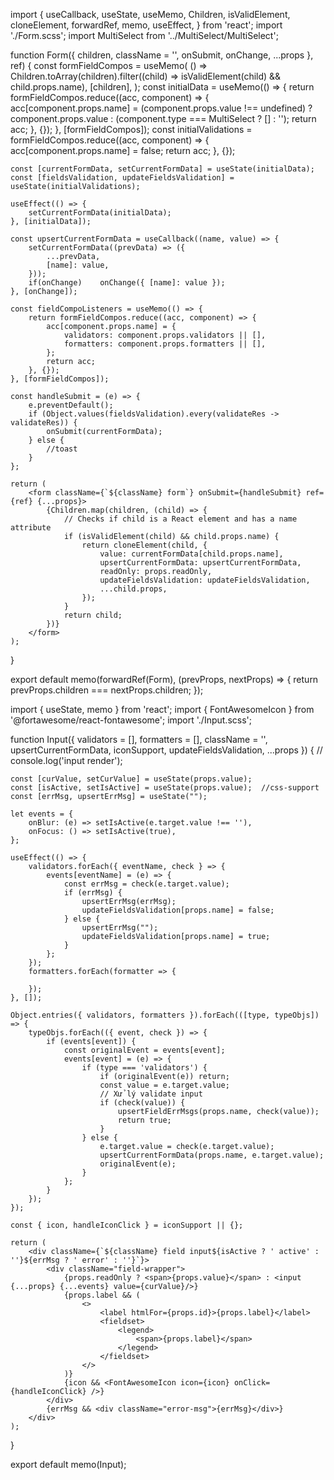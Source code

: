 import {
    useCallback,
    useState,
    useMemo,
    Children,
    isValidElement,
    cloneElement,
    forwardRef,
    memo,
    useEffect,
} from 'react';
import './Form.scss';
import MultiSelect from '../MultiSelect/MultiSelect';

function Form({ children, className = '', onSubmit, onChange, ...props }, ref) {
    const formFieldCompos = useMemo(
        () => Children.toArray(children).filter((child) => isValidElement(child) && child.props.name),
        [children],
    );
    const initialData = useMemo(() => {
        return formFieldCompos.reduce((acc, component) => {
            acc[component.props.name] = (component.props.value !== undefined)
                ? component.props.value
                : (component.type === MultiSelect ? [] : '');
            return acc;
        }, {});
    }, [formFieldCompos]);
    const initialValidations = formFieldCompos.reduce((acc, component) => {
        acc[component.props.name] = false;
        return acc;
    }, {});

    const [currentFormData, setCurrentFormData] = useState(initialData);
    const [fieldsValidation, updateFieldsValidation] = useState(initialValidations);

    useEffect(() => {
        setCurrentFormData(initialData);
    }, [initialData]);

    const upsertCurrentFormData = useCallback((name, value) => {
        setCurrentFormData((prevData) => ({
            ...prevData,
            [name]: value,
        }));
        if(onChange)    onChange({ [name]: value });
    }, [onChange]);

    const fieldCompoListeners = useMemo(() => {
        return formFieldCompos.reduce((acc, component) => {
            acc[component.props.name] = {
                validators: component.props.validators || [],
                formatters: component.props.formatters || [],
            };
            return acc;
        }, {});
    }, [formFieldCompos]);

    const handleSubmit = (e) => {
        e.preventDefault();
        if (Object.values(fieldsValidation).every(validateRes -> validateRes)) {
            onSubmit(currentFormData);
        } else {
            //toast
        }
    };

    return (
        <form className={`${className} form`} onSubmit={handleSubmit} ref={ref} {...props}>
            {Children.map(children, (child) => {
                // Checks if child is a React element and has a name attribute
                if (isValidElement(child) && child.props.name) {
                    return cloneElement(child, {
                        value: currentFormData[child.props.name],
                        upsertCurrentFormData: upsertCurrentFormData,
                        readOnly: props.readOnly,
                        updateFieldsValidation: updateFieldsValidation,
                        ...child.props,
                    });
                }
                return child;
            })}
        </form>
    );
}

export default memo(forwardRef(Form), (prevProps, nextProps) => {
    return prevProps.children === nextProps.children;
});

import { useState, memo } from 'react';
import { FontAwesomeIcon } from '@fortawesome/react-fontawesome';
import './Input.scss';

function Input({
    validators = [],
    formatters = [],
    className = '',
    upsertCurrentFormData,
    iconSupport,
    updateFieldsValidation,
    ...props
}) {
    // console.log('input render');

    const [curValue, setCurValue] = useState(props.value);
    const [isActive, setIsActive] = useState(props.value);  //css-support
    const [errMsg, upsertErrMsg] = useState("");

    let events = {
        onBlur: (e) => setIsActive(e.target.value !== ''),
        onFocus: () => setIsActive(true),
    };

    useEffect(() => {
        validators.forEach({ eventName, check } => {
            events[eventName] = (e) => {
                const errMsg = check(e.target.value);
                if (errMsg) {
                    upsertErrMsg(errMsg);
                    updateFieldsValidation[props.name] = false;
                } else {
                    upsertErrMsg("");
                    updateFieldsValidation[props.name] = true;
                }        
            };
        });
        formatters.forEach(formatter => {

        });
    }, []);

    Object.entries({ validators, formatters }).forEach(([type, typeObjs]) => {
        typeObjs.forEach(({ event, check }) => {
            if (events[event]) {
                const originalEvent = events[event];
                events[event] = (e) => {
                    if (type === 'validators') {
                        if (originalEvent(e)) return;
                        const value = e.target.value;
                        // Xử lý validate input
                        if (check(value)) {
                            upsertFieldErrMsgs(props.name, check(value));
                            return true;
                        }
                    } else {
                        e.target.value = check(e.target.value);
                        upsertCurrentFormData(props.name, e.target.value);
                        originalEvent(e);
                    }
                };
            }
        });
    });

    const { icon, handleIconClick } = iconSupport || {};

    return (
        <div className={`${className} field input${isActive ? ' active' : ''}${errMsg ? ' error' : ''}`}>
            <div className="field-wrapper">
                {props.readOnly ? <span>{props.value}</span> : <input {...props} {...events} value={curValue}/>}
                {props.label && (
                    <>
                        <label htmlFor={props.id}>{props.label}</label>
                        <fieldset>
                            <legend>
                                <span>{props.label}</span>
                            </legend>
                        </fieldset>
                    </>
                )}
                {icon && <FontAwesomeIcon icon={icon} onClick={handleIconClick} />}
            </div>
            {errMsg && <div className="error-msg">{errMsg}</div>}
        </div>
    );
}

export default memo(Input);

